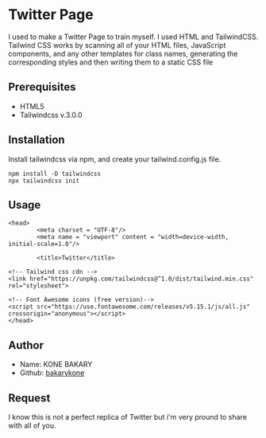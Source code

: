 # Twitter Page

I used to make a Twitter Page to train myself. I used HTML and TailwindCSS. 
Tailwind CSS works by scanning all of your HTML files, JavaScript components, and any other templates for class names, generating the corresponding styles and then writing them to a static CSS file 

## Prerequisites
* HTML5
* Tailwindcss v.3.0.0


## Installation

Install tailwindcss via npm, and create your tailwind.config.js file.

```
npm install -D tailwindcss
npx tailwindcss init
```

## Usage

```
<head>
        <meta charset = "UTF-8"/>
        <meta name = "viewport" content = "width=device-width, initial-scale=1.0"/>

        <title>Twitter</title>

<!-- Tailwind css cdn -->
<link href="https://unpkg.com/tailwindcss@^1.0/dist/tailwind.min.css" rel="stylesheet">
 
<!-- Font Awesome icons (free version)-->
<script src="https://use.fontawesome.com/releases/v5.15.1/js/all.js" crossorigin="anonymous"></script>
</head>
```
## Author  
* Name: KONE BAKARY
* Github: [bakarykone](https://github.com/bakarykone)


## Request
I know this is not a perfect replica of Twitter but i'm very pround to share with all of you.

